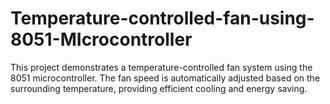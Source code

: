# Temperature-controlled-fan-using-8051-MIcrocontroller
This project demonstrates a temperature-controlled fan system using the 8051 microcontroller. The fan speed is automatically adjusted based on the surrounding temperature, providing efficient cooling and energy saving.
